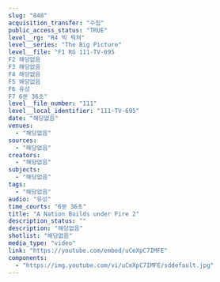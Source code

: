 ```yaml
---
slug: "848"
acquisition_transfer: "수집"
public_access_status: "TRUE"
level__rg: "R4 빅 픽쳐"
level__series: "The Big Picture"
level__file: "F1 RG 111-TV-695
F2 해당없음
F3 해당없음
F4 해당없음
F5 해당없음
F6 유성
F7 6분 36초"
level__file_number: "111"
level__local_identifier: "111-TV-695"
date: "해당없음"
venues: 
  - "해당없음"
sources: 
  - "해당없음"
creators: 
  - "해당없음"
subjects: 
  - "해당없음"
tags: 
  - "해당없음"
audio: "유성"
time_courts: "6분 36초"
title: "A Nation Builds under Fire 2"
description_status: ""
description: "해당없음"
shotlist: "해당없음"
media_type: "video"
link: "https://youtube.com/embed/uCeXpC7IMFE"
components: 
  - "https://img.youtube.com/vi/uCeXpC7IMFE/sddefault.jpg"
---
```

